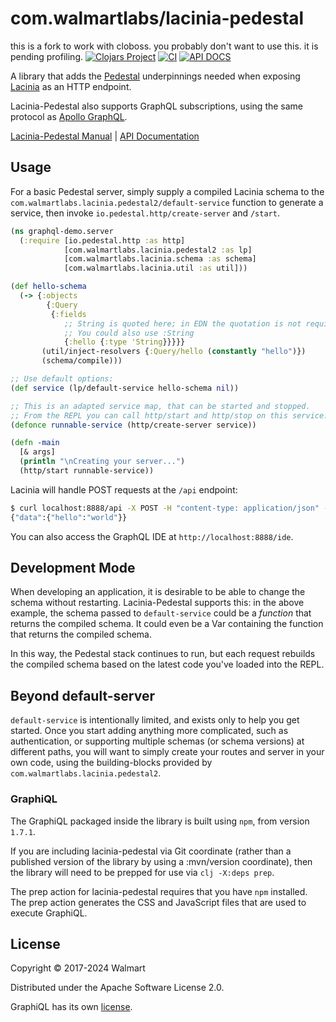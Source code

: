 # com.walmartlabs/lacinia-pedestal
this is a fork to work with cloboss. you probably don't want to use this. it is
pending profiling.
[![Clojars Project](https://img.shields.io/clojars/v/com.walmartlabs/lacinia-pedestal.svg)](https://clojars.org/com.walmartlabs/lacinia-pedestal)
[![CI](https://github.com/walmartlabs/lacinia-pedestal/actions/workflows/config.yml/badge.svg)](https://github.com/walmartlabs/lacinia-pedestal/actions/workflows/config.yml)
[![API DOCS](https://cljdoc.org/badge/com.walmartlabs/lacinia-pedestal)](https://cljdoc.org/d/com.walmartlabs/lacinia-pedestal)

A library that adds the
[Pedestal](https://github.com/pedestal/pedestal) underpinnings needed when exposing
[Lacinia](https://github.com/walmartlabs/lacinia) as an HTTP endpoint.

Lacinia-Pedestal also supports GraphQL subscriptions, using the same protocol
as [Apollo GraphQL](https://github.com/apollographql/subscriptions-transport-ws).

[Lacinia-Pedestal Manual](http://lacinia-pedestal.readthedocs.io/en/latest/) |
[API Documentation](http://walmartlabs.github.io/apidocs/lacinia-pedestal/)

## Usage

For a basic Pedestal server, simply supply a compiled Lacinia schema to
the `com.walmartlabs.lacinia.pedestal2/default-service` function to
generate a service, then invoke `io.pedestal.http/create-server` and `/start`.

```clojure
(ns graphql-demo.server
  (:require [io.pedestal.http :as http]
            [com.walmartlabs.lacinia.pedestal2 :as lp]
            [com.walmartlabs.lacinia.schema :as schema]
            [com.walmartlabs.lacinia.util :as util]))

(def hello-schema
  (-> {:objects
        {:Query
         {:fields
            ;; String is quoted here; in EDN the quotation is not required
            ;; You could also use :String
            {:hello {:type 'String}}}}}
       (util/inject-resolvers {:Query/hello (constantly "hello")})
       (schema/compile)))

;; Use default options:
(def service (lp/default-service hello-schema nil))

;; This is an adapted service map, that can be started and stopped.
;; From the REPL you can call http/start and http/stop on this service:
(defonce runnable-service (http/create-server service))

(defn -main
  [& args]
  (println "\nCreating your server...")
  (http/start runnable-service))
```

Lacinia will handle POST requests at the `/api` endpoint:

```bash
$ curl localhost:8888/api -X POST -H "content-type: application/json" -d '{"query": "{ hello }"}'
{"data":{"hello":"world"}}
```

You can also access the GraphQL IDE at `http://localhost:8888/ide`.

## Development Mode

When developing an application, it is desirable to be able to change the schema
without restarting.
Lacinia-Pedestal supports this: in the above example, the schema passed to
`default-service` could be a _function_ that returns the compiled schema.
It could even be a Var containing the function that returns the compiled schema.

In this way, the Pedestal stack continues to run, but each request rebuilds
the compiled schema based on the latest code you've loaded into the REPL.

## Beyond default-server

`default-service` is intentionally limited, and exists only to help you get started.
Once you start adding anything more complicated, such as authentication, or supporting
multiple schemas (or schema versions) at different paths,
you will want to simply create your routes and server in your own code,
using the building-blocks provided by `com.walmartlabs.lacinia.pedestal2`.

### GraphiQL

The GraphiQL packaged inside the library is built using `npm`, from
version `1.7.1`.

If you are including lacinia-pedestal via Git coordinate (rather than a published version
of the library by using a :mvn/version coordinate), then the library will need to be prepped for use
via `clj -X:deps prep`.

The prep action for lacinia-pedestal requires that you have `npm` installed.
The prep action generates the CSS and JavaScript files that are used
to execute GraphiQL.

## License

Copyright © 2017-2024 Walmart

Distributed under the Apache Software License 2.0.

GraphiQL has its own [license](https://raw.githubusercontent.com/graphql/graphiql/master/LICENSE).
